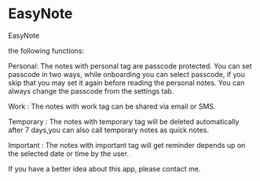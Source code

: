 # EasyNote

EasyNote

the following functions: 

Personal: The notes with personal tag are passcode protected. You can set passcode in two ways, while onboarding you can select passcode, if you skip that you may set it again before reading the personal notes. You can always change the passcode from the settings tab.


Work : The notes with work tag can be shared via email or SMS. 


Temporary : The notes with temporary tag will be deleted automatically after 7 days,you can also call temporary notes as quick notes.


Important : The notes with important tag will get reminder depends up on the selected date or time by the user.


If you have a better idea about this app, please contact me.
